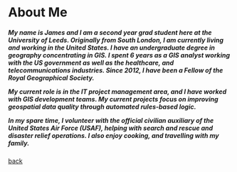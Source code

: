 <h1>About Me</h1>

<h5>
<p>My name is James and I am a second year grad student here at the University of Leeds. Originally from South London, I am currently living and working in the United States.  I have an undergraduate degree in geography concentrating in GIS.  I spent 6 years as a GIS analyst working with the US government as well as the healthcare, and telecommunications industries.  Since 2012, I have been a Fellow of the Royal Geographical Society.
  
My current role is in the IT project management area, and I have worked with GIS development teams. My current projects focus on improving geospatial data quality through automated rules-based logic.</p>
  
In my spare time, I volunteer with the official civilian auxiliary of the United States Air Force (USAF), helping with search and rescue and disaster relief operations. I also enjoy cooking, and travelling with my family.</p></h5>

<a href="https://jlablacker.github.io/GEOG5991-Portfolio/">back</a>
